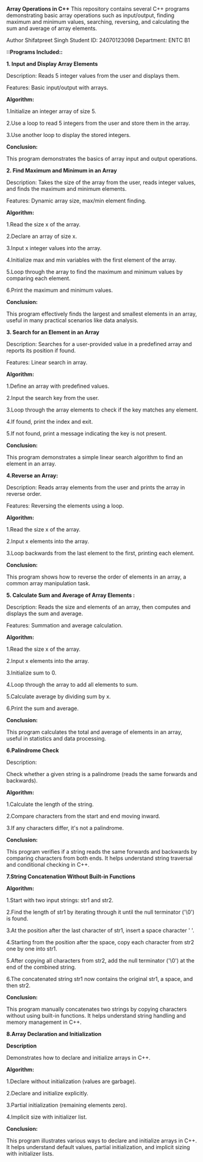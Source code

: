 __Array Operations in C++__
This repository contains several C++ programs demonstrating basic array operations such as input/output, finding maximum and minimum values, searching, reversing, and calculating the sum and average of array elements.

Author
Shifatpreet Singh
Student ID: 24070123098
Department: ENTC B1

__::Programs Included::__

__1. Input and Display Array Elements__

Description: Reads 5 integer values from the user and displays them.

Features: Basic input/output with arrays.

__Algorithm:__

1.Initialize an integer array of size 5.

2.Use a loop to read 5 integers from the user and store them in the array.

3.Use another loop to display the stored integers.

__Conclusion:__

This program demonstrates the basics of array input and output operations.

__2. Find Maximum and Minimum in an Array__


Description: Takes the size of the array from the user, reads integer values, and finds the maximum and minimum elements.

Features: Dynamic array size, max/min element finding.

__Algorithm:__

1.Read the size x of the array.

2.Declare an array of size x.

3.Input x integer values into the array.

4.Initialize max and min variables with the first element of the array.

5.Loop through the array to find the maximum and minimum values by comparing each element.

6.Print the maximum and minimum values.

__Conclusion:__

This program effectively finds the largest and smallest elements in an array, useful in many practical scenarios like data analysis.

__3. Search for an Element in an Array__

Description: Searches for a user-provided value in a predefined array and reports its position if found.

Features: Linear search in array.

__Algorithm:__

1.Define an array with predefined values.

2.Input the search key from the user.

3.Loop through the array elements to check if the key matches any element.

4.If found, print the index and exit.

5.If not found, print a message indicating the key is not present.

__Conclusion:__

This program demonstrates a simple linear search algorithm to find an element in an array.

__4.Reverse an Array:__

Description: Reads array elements from the user and prints the array in reverse order.

Features: Reversing the elements using a loop.

__Algorithm:__

1.Read the size x of the array.

2.Input x elements into the array.

3.Loop backwards from the last element to the first, printing each element.

__Conclusion:__

This program shows how to reverse the order of elements in an array, a common array manipulation task.

__5. Calculate Sum and Average of Array Elements :__

Description: Reads the size and elements of an array, then computes and displays the sum and average.

Features: Summation and average calculation.

__Algorithm:__

1.Read the size x of the array.

2.Input x elements into the array.

3.Initialize sum to 0.

4.Loop through the array to add all elements to sum.

5.Calculate average by dividing sum by x.

6.Print the sum and average.

__Conclusion:__

This program calculates the total and average of elements in an array, useful in statistics and data processing.


__6.Palindrome Check__

Description:

Check whether a given string is a palindrome (reads the same forwards and backwards).

__Algorithm:__

1.Calculate the length of the string.

2.Compare characters from the start and end moving inward.

3.If any characters differ, it's not a palindrome.

__Conclusion:__

This program verifies if a string reads the same forwards and backwards by comparing characters from both ends. It helps understand string traversal and conditional checking in C++.

 __7.String Concatenation Without Built-in Functions__

__Algorithm:__

1.Start with two input strings: str1 and str2.

2.Find the length of str1 by iterating through it until the null terminator ('\0') is found.

3.At the position after the last character of str1, insert a space character ' '.

4.Starting from the position after the space, copy each character from str2 one by one into str1.

5.After copying all characters from str2, add the null terminator ('\0') at the end of the combined string.

6.The concatenated string str1 now contains the original str1, a space, and then str2.

__Conclusion:__

This program manually concatenates two strings by copying characters without using built-in functions. It helps understand string handling and memory management in C++.

__8.Array Declaration and Initialization__

__Description__

Demonstrates how to declare and initialize arrays in C++.

__Algorithm:__

1.Declare without initialization (values are garbage).

2.Declare and initialize explicitly.

3.Partial initialization (remaining elements zero).

4.Implicit size with initializer list.


__Conclusion:__

This program illustrates various ways to declare and initialize arrays in C++. It helps understand default values, partial initialization, and implicit sizing with initializer lists.



